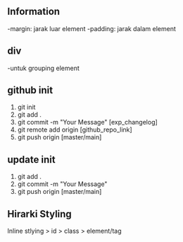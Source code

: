 ## Information

-margin: jarak luar element
-padding: jarak dalam element

## div

-untuk grouping element

## github init

1. git init
2. git add .
3. git commit -m "Your Message" [exp_changelog]
4. git remote add origin [github_repo_link]
5. git push origin [master/main]

## update init
1. git add .
2. git commit -m "Your Message"
3. git push origin [master/main]

## Hirarki Styling

Inline stlying > id > class > element/tag